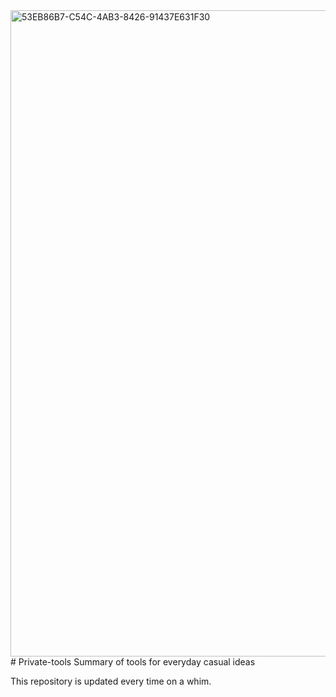 <img width="1034" alt="53EB86B7-C54C-4AB3-8426-91437E631F30" src="https://user-images.githubusercontent.com/120607647/220119468-7c8f07b3-75f9-4ed8-a3a0-0c5642a5023a.png">
# Private-tools
Summary of tools for everyday casual ideas

This repository is updated every time on a whim.
